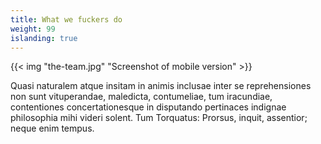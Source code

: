 ```yaml
---
title: What we fuckers do
weight: 99
islanding: true
---
```


<div class="grid-container">
  <div class="grid-item">
{{< img "the-team.jpg" "Screenshot of mobile version" >}}
</div>
  <div class="grid-item">

Quasi naturalem atque insitam in animis inclusae inter se reprehensiones non sunt vituperandae, maledicta, contumeliae, tum iracundiae, contentiones concertationesque in disputando pertinaces indignae philosophia mihi videri solent. Tum Torquatus: Prorsus, inquit, assentior; neque enim tempus.
</div>
</div>